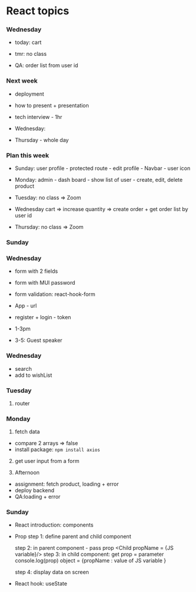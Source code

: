 # React topics

### Wednesday

- today: cart
- tmr: no class

- QA: order list from user id

### Next week

- deployment
- how to present + presentation
- tech interview - 1hr

- Wednesday:
- Thursday - whole day

### Plan this week

- Sunday: user profile - protected route - edit profile - Navbar - user icon

- Monday: admin - dash board - show list of user - create, edit, delete product

- Tuesday: no class => Zoom

- Wednesday cart => increase quantity => create order + get order list by user id

- Thursday: no class => Zoom

### Sunday

### Wednesday

- form with 2 fields
- form with MUI password
- form validation: react-hook-form
- App - url

- register + login - token

- 1-3pm
- 3-5: Guest speaker

### Wednesday

- search
- add to wishList

### Tuesday

1. router

### Monday

1. fetch data

- compare 2 arrays => false
- install package: `npm install axios`

2. get user input from a form

3. Afternoon

- assignment: fetch product, loading + error
- deploy backend
- QA:loading + error

### Sunday

- React introduction: components
- Prop
  step 1: define parent and child component

  step 2: in parent component - pass prop
  <Child propName = {JS variable}/>
  step 3: in child component: get prop = parameter
  console.log(prop)
  object = {propName : value of JS variable }

  step 4: display data on screen

- React hook: useState
